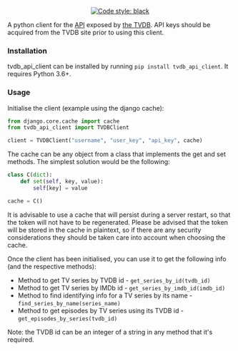 <p align="center">
    <a href="https://github.com/ambv/black">
        <img alt="Code style: black" src="https://img.shields.io/badge/code%20style-black-000000.svg">
    </a>
</p>

A python client for the <a href="https://api.thetvdb.com/swagger#/">API</a> exposed by <a href="https://api.thetvdb.com/swagger#/">the TVDB</a>. API keys should be acquired from the TVDB site prior to using this client.

### Installation

tvdb_api_client can be installed by running `pip install tvdb_api_client`.  It requires Python 3.6+.

### Usage

Initialise the client (example using the django cache):
```python
from django.core.cache import cache
from tvdb_api_client import TVDBClient

client = TVDBClient("username", "user_key", "api_key", cache)
```

The cache can be any object from a class that implements the get and set methods. The simplest solution would be the following:
```python
class C(dict):
    def set(self, key, value):
        self[key] = value

cache = C()
```

It is advisable to use a cache that will persist during a server restart, so that the token will not have to be regenerated. Please be advised that the token will be stored in the cache in plaintext, so if there are any security considerations they should be taken care into account when choosing the cache.

Once the client has been initialised, you can use it to get the following info (and the respective methods):

- Method to get TV series by TVDB id - `get_series_by_id(tvdb_id)`
- Method to get TV series by IMDb id - `get_series_by_imdb_id(imdb_id)`
- Method to find identifying info for a TV series by its name - `find_series_by_name(series_name)`
- Method to get episodes by TV series using its TVDB id - `get_episodes_by_series(tvdb_id)`

Note: the TVDB id can be an integer of a string in any method that it's required.
